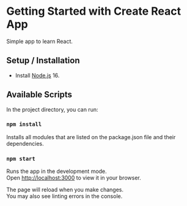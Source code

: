 # Getting Started with Create React App

Simple app to learn React.

## Setup / Installation

- Install [Node.js](https://nodejs.org) 16.

## Available Scripts

In the project directory, you can run:

### `npm install`

Installs all modules that are listed on the package.json file and their dependencies.

### `npm start`

Runs the app in the development mode.\
Open [http://localhost:3000](http://localhost:3000) to view it in your browser.

The page will reload when you make changes.\
You may also see linting errors in the console.
